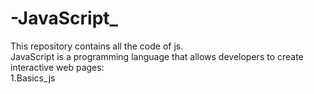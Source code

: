 # -JavaScript_
This repository contains all the code of js.
<br>
JavaScript is a programming language that allows developers to create interactive web pages: 
<br>
1.Basics_js
<br>
